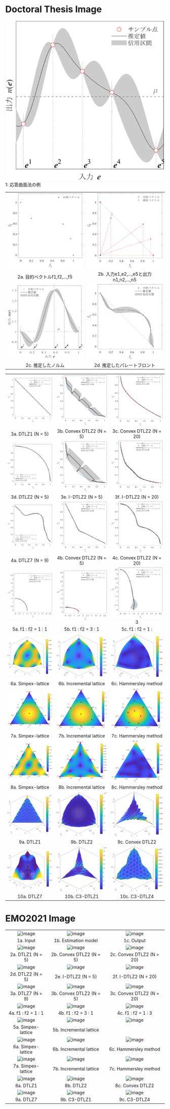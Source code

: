 # Doctoral Thesis Image
![image](png/D1.png)  
1: 応答曲面法の例

|||
|:-:|:-:|
|![image](png/D2a.png)|![image](png/D2b.png)|
|2a. 目的ベクトルf1,f2,...,f5|2b. 入力e1,e2,...,e5と出力n1,n2,...,n5|
|![image](png/D2c.png)|![image](png/D2d.png)|
|2c. 推定したノルム|2d. 推定したパレートフロント|

||||
|:-:|:-:|:-:|
|![image](png/D3a.png)|![image](png/D3b.png)|![image](png/D3c.png)|
|3a. DTLZ1 (N = 5)|3b. Convex DTLZ2 (N = 5)|3c. Convex DTLZ2 (N = 20)|
|![image](png/D3d.png)|![image](png/D3e.png)|![image](png/D3f.png)|
|3d. DTLZ2 (N = 5)|3e. I-DTLZ2 (N = 5)|3f. I-DTLZ2 (N = 20)|
|![image](png/D4a.png)|![image](png/D4b.png)|![image](png/D4c.png)|
|4a. DTLZ7 (N = 9)|4b. Convex DTLZ2 (N = 5)|4c. Convex DTLZ2 (N = 20)|
|![image](png/D5a.png)|![image](png/D5b.png)|![image](png/D5c.png)3|
|5a. f1 : f2 = 1 : 1|5b. f1 : f2 = 3 : 1|5c. f1 : f2 = 1 : |
|![image](png/D6SLD.png)|![image](png/D6ILD.png)|![image](png/D6UDH.png)|
|6a. Simpex-lattice|6b. Incremental lattice|6c. Hammersley method|
|![image](png/D7SLD.png)|![image](png/D7ILD.png)|![image](png/D7UDH.png)|
|7a. Simpex-lattice|7b. Incremental lattice|7c. Hammersley method|
|![image](png/D8SLD.png)|![image](png/D8ILD.png)|![image](png/D8UDH.png)|
|8a. Simpex-lattice|8b. Incremental lattice|8c. Hammersley method|
|![image](png/D9a.png)|![image](png/D9b.png)|![image](png/D9c.png)|
|9a. DTLZ1|9b. DTLZ2|9c. Convex DTLZ2|
|![image](png/D10a.png)|![image](png/D10b.png)|![image](png/D10c.png)|
|10a. DTLZ7|10b. C3-DTLZ1|10c. C3-DTLZ4|

# EMO2021 Image
||||
|:-:|:-:|:-:|
|![image](png/1a.png)|![image](png/1b.png)|![image](png/1c.png)|
|1a. Input|1b. Estimation model|1c. Output|
|![image](png/2a.png)|![image](png/2b.png)|![image](png/2c.png)|
|2a. DTLZ1 (N = 5)|2b. Convex DTLZ2 (N = 5)|2c. Convex DTLZ2 (N = 20)|
|![image](png/2d.png)|![image](png/2e.png)|![image](png/2f.png)|
|2d. DTLZ2 (N = 5)|2e. I-DTLZ2 (N = 5)|2f. I-DTLZ2 (N = 20)|
|![image](png/3a.png)|![image](png/3b.png)|![image](png/3c.png)|
|3a. DTLZ7 (N = 9)|3b. Convex DTLZ2 (N = 5)|3c. Convex DTLZ2 (N = 20)|
|![image](png/4a.png)|![image](png/4b.png)|![image](png/4c.png)|
|4a. f1 : f2 = 1 : 1|4b. f1 : f2 = 3 : 1|4c. f1 : f2 = 1 : 3|
|![image](png/5SLD.png)|![image](png/5ILD.png)|![image](png/5UDH.png)|
|5a. Simpex-lattice|5b. Incremental lattice||
|![image](png/6SLD.png)|![image](png/6ILD.png)|![image](png/6UDH.png)|
|6a. Simpex-lattice|6b. Incremental lattice|6c. Hammersley method|
|![image](png/7SLD.png)|![image](png/7ILD.png)|![image](png/7UDH.png)|
|7a. Simpex-lattice|7b. Incremental lattice|7c. Hammersley method|
|![image](png/8a.png)|![image](png/8b.png)|![image](png/8c.png)|
|8a. DTLZ1|8b. DTLZ2|8c. Convex DTLZ2|
|![image](png/9a.png)|![image](png/9b.png)|![image](png/9c.png)|
|9a. DTLZ7|9b. C3-DTLZ1|9c. C3-DTLZ4|